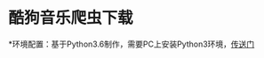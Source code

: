 酷狗音乐爬虫下载
===============
*环境配置：基于Python3.6制作，需要PC上安装Python3环境，[传送门](https://www.python.org/ "悬停显示")

